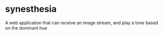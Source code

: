 # synesthesia
A web application that can receive an image stream, and play a tone based on the dominant hue

